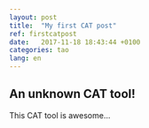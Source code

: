 ```yaml
---
layout: post
title:  "My first CAT post"
ref: firstcatpost
date:   2017-11-18 18:43:44 +0100
categories: tao
lang: en
---
```


## An unknown CAT tool!

This CAT tool is awesome...

